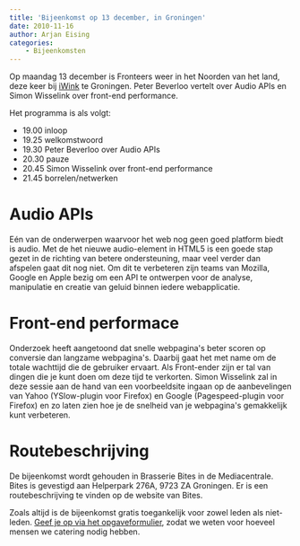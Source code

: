 ```yaml
---
title: 'Bijeenkomst op 13 december, in Groningen'
date: 2010-11-16
author: Arjan Eising
categories:
    - Bijeenkomsten
---
```


Op maandag 13 december is Fronteers weer in het Noorden van het land, deze keer bij [iWink](http://iwink.nl) te Groningen. Peter Beverloo vertelt over Audio APIs en Simon Wisselink over front-end performance.

Het programma is als volgt:

-   19.00 inloop
-   19.25 welkomstwoord
-   19.30 Peter Beverloo over Audio APIs
-   20.30 pauze
-   20.45 Simon Wisselink over front-end performance
-   21.45 borrelen/netwerken

# Audio APIs

Eén van de onderwerpen waarvoor het web nog geen goed platform biedt is audio. Met de het nieuwe audio-element in HTML5 is een goede stap gezet in de richting van betere ondersteuning, maar veel verder dan afspelen gaat dit nog niet. Om dit te verbeteren zijn teams van Mozilla, Google en Apple bezig om een API te ontwerpen voor de analyse, manipulatie en creatie van geluid binnen iedere webapplicatie.

# Front-end performace

Onderzoek heeft aangetoond dat snelle webpagina's beter scoren op conversie dan langzame webpagina's. Daarbij gaat het met name om de totale wachttijd die de gebruiker ervaart. Als Front-ender zijn er tal van dingen die je kunt doen om deze tijd te verkorten. Simon Wisselink zal in deze sessie aan de hand van een voorbeeldsite ingaan op de aanbevelingen van Yahoo (YSlow-plugin voor Firefox) en Google (Pagespeed-plugin voor Firefox) en zo laten zien hoe je de snelheid van je webpagina's gemakkelijk kunt verbeteren.

# Routebeschrijving

De bijeenkomst wordt gehouden in Brasserie Bites in de Mediacentrale. Bites is gevestigd aan Helperpark 276A, 9723 ZA Groningen. Er is een routebeschrijving te vinden op de website van Bites.

Zoals altijd is de bijeenkomst gratis toegankelijk voor zowel leden als niet-leden. [Geef je op via het opgaveformulier](/bijeenkomsten/2010/iwink#formulier-1), zodat we weten voor hoeveel mensen we catering nodig hebben.
